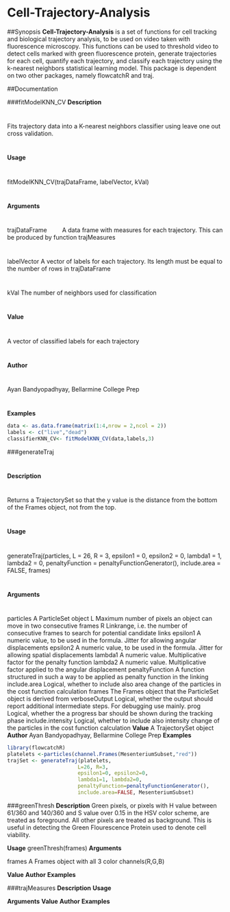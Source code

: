 Cell-Trajectory-Analysis
========================

##Synopsis
**Cell-Trajectory-Analysis** is a set of functions for cell tracking and biological trajectory analysis, to be used on video
taken with fluorescence microscopy. This functions can be used to threshold video to detect cells marked with green fluorescence protein, generate trajectories for each cell, quantify each trajectory, and classify each trajectory using the k-nearest neighbors statistical learning model. This package is dependent on two other packages, namely flowcatchR and traj.

##Documentation 

###fitModelKNN_CV
**Description**
#
Fits trajectory data into a K-nearest neighbors classifier using leave one out cross validation.
#
**Usage**
#
fitModelKNN_CV(trajDataFrame, labelVector, kVal)
#
**Arguments**
#
trajDataFrame &nbsp;&nbsp;&nbsp;&nbsp;&nbsp;&nbsp;&nbsp; A data frame with measures for each trajectory. This can be produced by function trajMeasures
#
labelVector	       A vector of labels for each trajectory. Its length must be equal to the number of rows in trajDataFrame
#
kVal	             The number of neighbors used for classification
#
**Value**
#
A vector of classified labels for each trajectory
#
**Author**
#
Ayan Bandyopadhyay, Bellarmine College Prep
#
**Examples**
```r
data <- as.data.frame(matrix(1:4,nrow = 2,ncol = 2))
labels <- c("live","dead")
classifierKNN_CV<- fitModelKNN_CV(data,labels,3)
```

###generateTraj
#
**Description**
#
Returns a TrajectorySet so that the y value is the distance from the bottom of the Frames object, not from the top.
#
**Usage**
#
generateTraj(particles, L = 26, R = 3, epsilon1 = 0, epsilon2 = 0,
  lambda1 = 1, lambda2 = 0, penaltyFunction = penaltyFunctionGenerator(),
  include.area = FALSE, frames)
#
**Arguments**
#
particles	          A ParticleSet object
L	                  Maximum number of pixels an object can move in two consecutive frames
R	                  Linkrange, i.e. the number of consecutive frames to search for potential candidate links
epsilon1	          A numeric value, to be used in the formula. Jitter for allowing angular displacements
epsilon2	          A numeric value, to be used in the formula. Jitter for allowing spatial displacements
lambda1	            A numeric value. Multiplicative factor for the penalty function
lambda2	            A numeric value. Multiplicative factor applied to the angular displacement
penaltyFunction     A function structured in such a way to be applied as penalty function in the linking
include.area	      Logical, whether to include also area change of the particles in the cost function calculation
frames	            The Frames object that the ParticleSet object is derived from
verboseOutput	      Logical, whether the output should report additional intermediate steps. For debugging use mainly.
prog	              Logical, whether the a progress bar should be shown during the tracking phase
include.intensity	  Logical, whether to include also intensity change of the particles in the cost function calculation
**Value**
A TrajectorySet object
**Author**
Ayan Bandyopadhyay, Bellarmine College Prep
**Examples**
```r
library(flowcatchR)
platelets <-particles(channel.Frames(MesenteriumSubset,"red"))
trajSet <- generateTraj(platelets,
                       L=26, R=3,
                       epsilon1=0, epsilon2=0,
                       lambda1=1, lambda2=0,
                       penaltyFunction=penaltyFunctionGenerator(),
                       include.area=FALSE, MesenteriumSubset)
```

###greenThresh
**Description**
Green pixels, or pixels with H value between 61/360 and 140/360 and S value over 0.15 in the HSV color scheme, are treated as foreground. All other pixels are treated as background. This is useful in detecting the Green Flourescence Protein used to denote cell viability.

**Usage**
greenThresh(frames)
**Arguments**

frames	             A Frames object with all 3 color channels(R,G,B)

**Value**
**Author**
**Examples**


###trajMeasures
**Description**
**Usage**

**Arguments**
**Value**
**Author**
**Examples**
